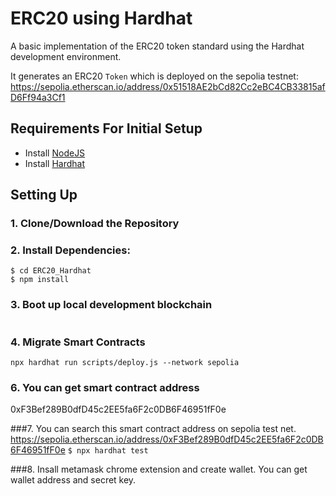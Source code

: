 # ERC20 using Hardhat

A basic implementation of the ERC20 token standard using the Hardhat development environment.

It generates an ERC20  `Token` which is deployed on the sepolia testnet:
https://sepolia.etherscan.io/address/0x51518AE2bCd82Cc2eBC4CB33815afD6Ff94a3Cf1

## Requirements For Initial Setup
- Install [NodeJS](https://nodejs.org/en/)
- Install [Hardhat](https://hardhat.org/)

## Setting Up
### 1. Clone/Download the Repository

### 2. Install Dependencies:
```
$ cd ERC20_Hardhat
$ npm install
```
### 3. Boot up local development blockchain
```
```
### 4. Migrate Smart Contracts
`npx hardhat run scripts/deploy.js --network sepolia`

### 6. You can get smart contract address
0xF3Bef289B0dfD45c2EE5fa6F2c0DB6F46951fF0e

###7. You can search this smart contract address on sepolia test net.
https://sepolia.etherscan.io/address/0xF3Bef289B0dfD45c2EE5fa6F2c0DB6F46951fF0e
`$ npx hardhat test`

###8. Insall metamask chrome extension and create wallet.
You can get wallet address and secret key.
